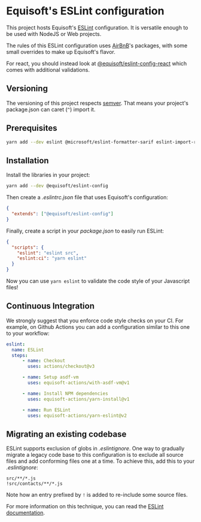 # Equisoft's ESLint configuration

This project hosts Equisoft's [ESLint](https://eslint.org/) configuration. It is versatile enough to be used with NodeJS or Web projects.

The rules of this ESLint configuration uses [AirBnB](https://github.com/airbnb/javascript/tree/master/packages/eslint-config-airbnb-base)'s packages, with some small overrides to make up Equisoft's flavor.

For react, you should instead look at [@equisoft/eslint-config-react](https://www.npmjs.com/package/@equisoft/eslint-config-react) which comes with additional validations.

## Versioning

The versioning of this project respects [semver](https://semver.org/). That means your project's package.json can caret (`^`) import it.

## Prerequisites

```bash
yarn add --dev eslint @microsoft/eslint-formatter-sarif eslint-import-resolver-node eslint-plugin-import yargs
```

## Installation

Install the libraries in your project:

```bash
yarn add --dev @equisoft/eslint-config
```

Then create a _.eslintrc.json_ file that uses Equisoft's configuration:

```json
{
  "extends": ["@equisoft/eslint-config"]
}
```

Finally, create a script in your _package.json_ to easily run ESLint:

```json
{
  "scripts": {
    "eslint": "eslint src",
    "eslint:ci": "yarn eslint"
  }
}
```

Now you can use `yarn eslint` to validate the code style of your Javascript files!

## Continuous Integration
We strongly suggest that you enforce code style checks on your CI. For example, on Github Actions you can add a configuration similar to this one to your workflow:

```yaml
eslint:
  name: ESLint
  steps:
      - name: Checkout
        uses: actions/checkout@v3

      - name: Setup asdf-vm
        uses: equisoft-actions/with-asdf-vm@v1

      - name: Install NPM dependencies
        uses: equisoft-actions/yarn-install@v1

      - name: Run ESLint
        uses: equisoft-actions/yarn-eslint@v2
```

## Migrating an existing codebase

ESLint supports exclusion of globs in _.eslintignore_. One way to gradually migrate a legacy code base to this configuration is to exclude all source files and add conforming files one at a time. To achieve this, add this to your _.eslintignore_:

```
src/**/*.js
!src/contacts/**/*.js
```

Note how an entry prefixed by `!` is added to re-include some source files.

For more information on this technique, you can read the [ESLint documentation](https://eslint.org/docs/user-guide/configuring#eslintignore).
